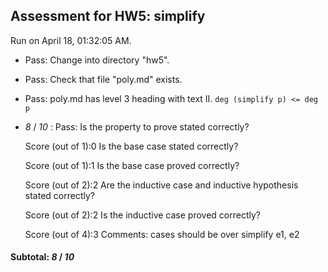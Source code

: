 ## Assessment for HW5: simplify

Run on April 18, 01:32:05 AM.

+ Pass: Change into directory "hw5".

+ Pass: Check that file "poly.md" exists.

+ Pass: poly.md has level 3 heading with text II. ``deg (simplify p) <= deg p``

+  _8_ / _10_ : Pass: 
    Is the property to prove stated correctly?
    
    
     Score (out of 1):0 
    Is the base case stated correctly?
    
    
     Score (out of 1):1 
    Is the base case proved correctly?
    
    
     Score (out of 2):2 
    Are the inductive case and inductive hypothesis stated correctly?
    
    
     Score (out of 2):2 
    Is the inductive case proved correctly?
    
    
     Score (out of 4):3 
    Comments: cases should be over simplify e1, e2 


#### Subtotal: _8_ / _10_

